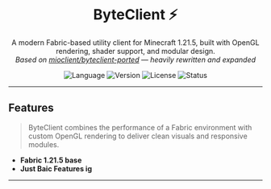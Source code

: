 <h1 align="center">ByteClient ⚡</h1>
<p align="center">
  A modern Fabric-based utility client for Minecraft 1.21.5, built with OpenGL rendering, shader support, and modular design.<br>
  <i>Based on <a href="https://github.com/mioclient/byteclient-ported">mioclient/byteclient-ported</a> — heavily rewritten and expanded</i>
</p>

<p align="center">
  <img alt="Language" src="https://img.shields.io/badge/Language-Java-red?style=flat-square">
  <img alt="Version" src="https://img.shields.io/badge/Minecraft-1.21.5-blue?style=flat-square">
  <img alt="License" src="https://img.shields.io/badge/license-Custom-lightgrey?style=flat-square">
  <img alt="Status" src="https://img.shields.io/badge/status-WIP-yellow?style=flat-square">
</p>

---

##  Features

> ByteClient combines the performance of a Fabric environment with custom OpenGL rendering to deliver clean visuals and responsive modules.

- **Fabric 1.21.5 base**
- **Just Baic Features ig**

---


